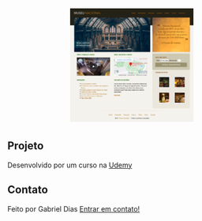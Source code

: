 <h1 align="center">
    <img alt="NextLevelWeek" title="#NextLevelWeek" src="img/museu1.png" width="250px" />
</h1>

## Projeto

Desenvolvido por um curso na [Udemy](https://www.udemy.com/course/web-completo/)

## Contato

Feito por Gabriel Dias [Entrar em contato!](https://www.linkedin.com/in/gabrieldias-)

